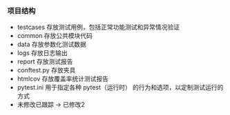 ### 项目结构

- testcases  存放测试用例，包括正常功能测试和异常情况验证
- common  存放公共模块代码
- data 存放参数化测试数据
- logs 存放日志输出
- report 存放测试报告
- conftest.py 存放夹具
- htmlcov 存放覆盖率统计测试报告
- pytest.ini 用于指定各种 pytest（运行时） 的行为和选项，以定制测试运行的方式
- 未修改已跟踪 -> 已修改2
